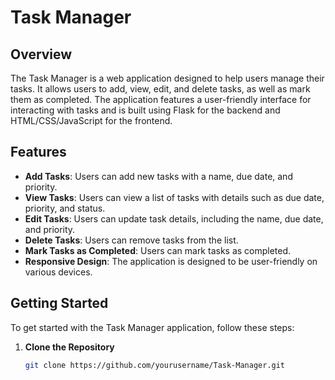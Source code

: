 # Task Manager

## Overview

The Task Manager is a web application designed to help users manage their tasks. It allows users to add, view, edit, and delete tasks, as well as mark them as completed. The application features a user-friendly interface for interacting with tasks and is built using Flask for the backend and HTML/CSS/JavaScript for the frontend.

## Features

- **Add Tasks**: Users can add new tasks with a name, due date, and priority.
- **View Tasks**: Users can view a list of tasks with details such as due date, priority, and status.
- **Edit Tasks**: Users can update task details, including the name, due date, and priority.
- **Delete Tasks**: Users can remove tasks from the list.
- **Mark Tasks as Completed**: Users can mark tasks as completed.
- **Responsive Design**: The application is designed to be user-friendly on various devices.

## Getting Started

To get started with the Task Manager application, follow these steps:

1. **Clone the Repository**

   ```bash
   git clone https://github.com/yourusername/Task-Manager.git
